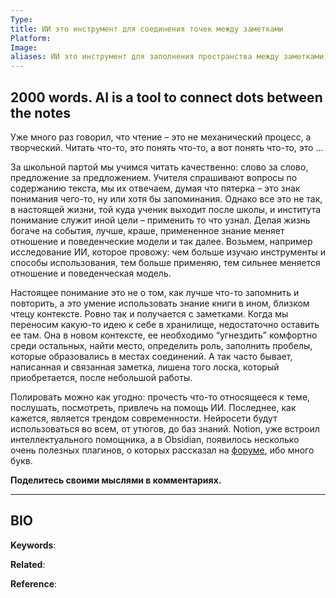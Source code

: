 ```yaml
---
Type:
title: ИИ это инструмент для соединения точек между заметками
Platform:
Image:
aliases: ИИ это инструмент для заполнения пространства между заметками, ИИ это инструмент для соединения точек между заметками
---
```

## 2000 words. AI is a tool to connect dots between the notes
Уже много раз говорил, что чтение – это не механический процесс, а творческий. Читать что-то, это понять что-то, а вот понять что-то, это …

За школьной партой мы учимся читать качественно: слово за слово, предложение за предложением. Учителя спрашивают вопросы по содержанию текста, мы их отвечаем, думая что пятерка – это знак понимания чего-то, ну или хотя бы запоминания. Однако все это не так, в настоящей жизни, той куда ученик выходит после школы, и института понимание служит иной цели – применить то что узнал. Делая жизнь богаче на события, лучше, краше, примененное знание меняет отношение и поведенческие модели и так далее. Возьмем, например исследование ИИ, которое провожу: чем больше изучаю инструменты и способы использования, тем больше применяю, тем сильнее меняется отношение и поведенческая модель. 

Настоящее понимание это не о том, как лучше что-то запомнить и повторить, а это умение использовать знание книги в ином, близком чтецу контексте. Ровно так и получается с заметками. Когда мы переносим какую-то идею к себе в хранилище, недостаточно оставить ее там. Она в новом контексте, ее необходимо “угнездить” комфортно среди остальных, найти место, определить роль, заполнить пробелы, которые образовались в местах соединений. А так часто бывает, написанная и связанная заметка, лишена того лоска, который приобретается, после небольшой работы. 

Полировать можно как угодно: прочесть что-то относящееся к теме, послушать, посмотреть, привлечь на помощь ИИ. Последнее, как кажется, является трендом современности. Нейросети будут использоваться во всем, от утюгов, до баз знаний. Notion, уже встроил интеллектуального помощника, а в Obsidian, появилось несколько очень полезных плагинов, о которых рассказал на [форуме](https://zttl.space/t/evolyucziya-zametkovedeniya-ot-gusinogo-pera-do-robotizirovannoj-bazy-znanij/2065), ибо много букв. 

**Поделитесь своими мыслями в комментариях.**

***
## BIO
**Keywords**:

**Related**:

**Reference**: 
